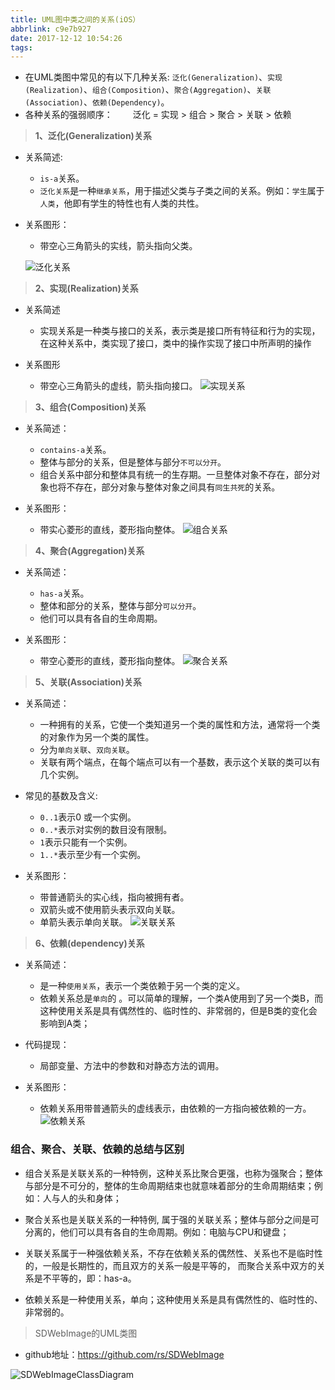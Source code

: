 ```yaml
---
title: UML图中类之间的关系(iOS）
abbrlink: c9e7b927
date: 2017-12-12 10:54:26
tags:
---
```


- 在UML类图中常见的有以下几种关系: `泛化(Generalization)`、`实现(Realization)`、`组合(Composition)`、`聚合(Aggregation)`、`关联(Association)`、`依赖(Dependency)`。
- 各种关系的强弱顺序：
　　泛化 = 实现 > 组合 > 聚合 > 关联 > 依赖

<!-- more -->

> **1、泛化(Generalization)关系**
- 关系简述:
  - `is-a`关系。
  - `泛化关系`是一种`继承关系`，用于描述父类与子类之间的关系。例如：`学生`属于`人类`，他即有学生的特性也有人类的共性。  

- 关系图形：
  - 带空心三角箭头的实线，箭头指向父类。

  ![泛化关系](https://cdn.jsdelivr.net/gh/yotrolz/image@master/blog/泛化关系.png)



> **2、实现(Realization)关系**
- 关系简述
  - 实现关系是一种类与接口的关系，表示类是接口所有特征和行为的实现，在这种关系中，类实现了接口，类中的操作实现了接口中所声明的操作

- 关系图形
  - 带空心三角箭头的虚线，箭头指向接口。
  ![实现关系](https://cdn.jsdelivr.net/gh/yotrolz/image@master/blog/实现关系.png)

> **3、组合(Composition)关系**
- 关系简述：
  - `contains-a`关系。
  - 整体与部分的关系，但是整体与部分`不可以分开`。
  - 组合关系中部分和整体具有统一的生存期。一旦整体对象不存在，部分对象也将不存在，部分对象与整体对象之间具有`同生共死`的关系。

- 关系图形：
  - 带实心菱形的直线，菱形指向整体。
  ![组合关系](https://cdn.jsdelivr.net/gh/yotrolz/image@master/blog/组合关系.png)

> **4、聚合(Aggregation)关系**
- 关系简述：
  - `has-a`关系。
  - 整体和部分的关系，整体与部分`可以分开`。
  - 他们可以具有各自的生命周期。
  

- 关系图形：
  - 带空心菱形的直线，菱形指向整体。
  ![聚合关系](https://cdn.jsdelivr.net/gh/yotrolz/image@master/blog/聚合关系.png)

> **5、关联(Association)关系**
- 关系简述：
  - 一种拥有的关系，它使一个类知道另一个类的属性和方法，通常将一个类的对象作为另一个类的属性。
  - 分为`单向关联`、`双向关联`。
  - 关联有两个端点，在每个端点可以有一个基数，表示这个关联的类可以有几个实例。

- 常见的基数及含义: 
  - `0..1`表示0 或一个实例。
  - `0..*`表示对实例的数目没有限制。
  - `1`表示只能有一个实例。
  - `1..*`表示至少有一个实例。 

- 关系图形：
  - 带普通箭头的实心线，指向被拥有者。
  - 双箭头或不使用箭头表示双向关联。
  - 单箭头表示单向关联。
  ![关联关系](https://cdn.jsdelivr.net/gh/yotrolz/image@master/blog/关联关系.png)



> **6、依赖(dependency)关系**
- 关系简述：
  - 是一种`使用关系`，表示一个类依赖于另一个类的定义。
  - 依赖关系总是`单向`的 。可以简单的理解，一个类A使用到了另一个类B，而这种使用关系是具有偶然性的、临时性的、非常弱的，但是B类的变化会影响到A类；

- 代码提现：
  - 局部变量、方法中的参数和对静态方法的调用。

- 关系图形：
  - 依赖关系用带普通箭头的虚线表示，由依赖的一方指向被依赖的一方。
  ![依赖关系](https://cdn.jsdelivr.net/gh/yotrolz/image@master/blog/依赖关系.png)

### 组合、聚合、关联、依赖的总结与区别
- 组合关系是关联关系的一种特例，这种关系比聚合更强，也称为强聚合；整体与部分是不可分的，整体的生命周期结束也就意味着部分的生命周期结束；例如：人与人的头和身体；

- 聚合关系也是关联关系的一种特例, 属于强的关联关系；整体与部分之间是可分离的，他们可以具有各自的生命周期。例如：电脑与CPU和键盘；

- 关联关系属于一种强依赖关系，不存在依赖关系的偶然性、关系也不是临时性的，一般是长期性的，而且双方的关系一般是平等的， 而聚合关系中双方的关系是不平等的，即：has-a。 

- 依赖关系是一种使用关系，单向；这种使用关系是具有偶然性的、临时性的、非常弱的。

> SDWebImage的UML类图
 
- github地址：https://github.com/rs/SDWebImage

![SDWebImageClassDiagram](https://cdn.jsdelivr.net/gh/yotrolz/image@master/blog/SDWebImageClassDiagram.png)
